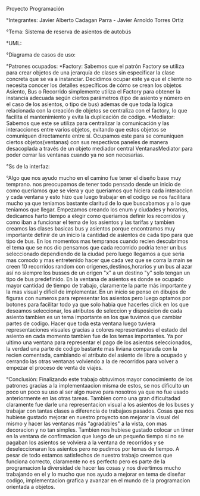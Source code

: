 Proyecto Programación

°Integrantes: Javier Alberto Cadagan Parra - Javier Arnoldo Torres Ortiz

°Tema: Sistema de reserva de asientos de autobús

°UML:

°Diagrama de casos de uso:

°Patrones ocupados:
  *Factory: Sabemos que el patrón Factory se utiliza para crear objetos de una jerarquía de clases sin especificar la clase concreta que se va a instanciar. Decidimos ocupar este ya que el cliente no necesita 
            conocer los detalles específicos de cómo se crean los objetos Asiento, Bus o Recorrido simplemente utiliza el Factory para obtener la instancia adecuada según ciertos parámetros (tipo de asiento y número en el caso de los asientos, o tipo de bus) ademas de que toda la lógica relacionada con la creación de objetos se centraliza con el factory, lo que facilita el mantenimiento y evita la duplicación de código.
  *Mediator: Sabemos que este se utiliza para centralizar la comunicación y las interacciones entre varios objetos, evitando que estos objetos se comuniquen directamente entre sí. Ocupamos este para se comuniquen 
            ciertos objetos(ventanas) con sus respectivos paneles de manera desacoplada a través de un objeto mediador central VentanasMediator para poder cerrar las ventanas cuando ya no son necesarias.

°Ss de la interfaz:

°Algo que nos ayudo mucho en el camino fue tener el diseño base muy temprano. nos preocupamos de tener todo pensado desde un inicio de como queriamos que se viera y que queriamos que hiciera cada interaccion y cada ventana y esto hizo que luego trabajar en el codigo se nos facilitara mucho ya que teniamos bastante claritud de lo que buscabamos y a lo que teniamos que llegar.
 Empezamos creando los enum y ciudades y horarios, dedicamos harto tiempo a elegir como queriamos definir los recorridos y como iban a funcionar el tema de los asientos y las tarifas y tambien creamos las clases basicas bus y asientos porque encontramos muy importante definir de un inicio la cantidad de asientos de cada tipo para que tipo de bus. 
 En los momentos mas tempranos cuando recien descubrimos el tema que se nos dio pensamos que cada recorrido podria tener un bus seleccionado dependiendo de la ciudad pero luego llegamos a que seria mas comodo y mas entretenido hacer que cada vez que se corra la main se creen 10 recorridos random con origenes,destinos,horarios y un bus al azar así no siempre los busses de un origen "x" a un destino "y" solo tengan un tipo de bus predefinido.
 En la ventana de asientos es donde se ocupado mayor cantidad de tiempo de trabajo, claramente la parte más importante y la mas visual y dificil de implementar. En un inicio se penso en dibujos de figuras con numeros para representar los asientos pero luego optamos por botones para facilitar todo ya que solo habia que hacerles click en los que deseamos seleccionar, los atributos de seleccion y disposicion de cada asiento tambien es un tema importante en los que tuvimos que cambiar partes de codigo.
 Hacer que toda esta ventana luego tuviera representaciones visuales gracias a colores representandos el estado del asiento en cada momento tambien fue de los temas importantes.
 Ya por ultimo una ventana para representar el pago de los asientos seleccionados, la verdad una parte de codigo bastante mas liviana comparada con la recien comentada, cambiando el atributo del asiento de libre a ocupado y cerrando las otras ventanas volviendo a la de recorridos para volver a empezar el proceso de venta de viajes.

°Conclusión: Finalizando este trabajo obtuvimos mayor conocimiento de los patrones gracias a la implementaacion misma de estos, se nos dificulto un poco un poco su uso al ser algo nuevo para nosotros ya que no fue usado anteriormente en las otras tareas. Tambien como una gran dificultadad claramente fue darle una representacion visual a los asientos de los buses y trabajar con tantas clases a diferencia de trabajaos pasados.
             Cosas que nos hubiese gustado mejorar en nuestro proyecto son mejorar la visual del mismo y hacer las ventanas más "agradables" a la vista, con mas decoracion y no tan simples. Tambien nos hubiese gustado colocar un timer en la ventana de confirmacion que luego de un pequeño tiempo si no se pagaban los asientos se volviera a la ventana de recorridos y se deseleccionaran los asientos pero no pudimos por temas de tiempo.
             A pesar de todo estamos satisfechos de nuestro trabajo creemos que funciona correcto, claramente no es perfecto pero es parte de la programacion la diversidad de hacer las cosas y nos divertimos mucho trabajando en el y lo mucho que nos ayudo a mejorar en tema de diseñar codigo, implementacion grafica y avanzar en el mundo de la programacion orientada a objetos.
